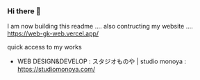 ### Hi there 👋

I am now building this readme ....
also contructing my website ....
https://web-gk-web.vercel.app/

quick access to my works

- WEB DESIGN&DEVELOP : スタジオものや | studio monoya : https://studiomonoya.com/
<!--
**ihsiag/ihsiag** is a ✨ _special_ ✨ repository because its `README.md` (this file) appears on your GitHub profile.

Here are some ideas to get you started:

- 🔭 I’m currently working on ...
- 🌱 I’m currently learning ...
- 👯 I’m looking to collaborate on ...
- 🤔 I’m looking for help with ...
- 💬 Ask me about ...
- 📫 How to reach me: ...
- 😄 Pronouns: ...
- ⚡ Fun fact: ...
-->

